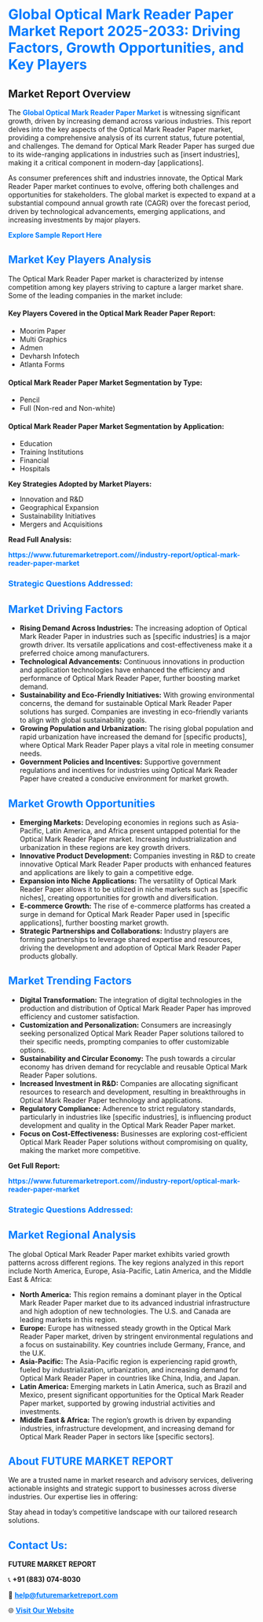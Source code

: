 <h1 style="color: #007BFF;">Global Optical Mark Reader Paper Market Report 2025-2033: Driving Factors, Growth Opportunities, and Key Players</h1>

<section id="overview">
<h2>Market Report Overview</h2>
<p>The <a href="https://www.futuremarketreport.com//industry-report/optical-mark-reader-paper-market" style="color: #007BFF; text-decoration: none;"><strong>Global Optical Mark Reader Paper Market</strong></a> is witnessing significant growth, driven by increasing demand across various industries. This report delves into the key aspects of the Optical Mark Reader Paper market, providing a comprehensive analysis of its current status, future potential, and challenges. The demand for Optical Mark Reader Paper has surged due to its wide-ranging applications in industries such as [insert industries], making it a critical component in modern-day [applications].</p>
<p>As consumer preferences shift and industries innovate, the Optical Mark Reader Paper market continues to evolve, offering both challenges and opportunities for stakeholders. The global market is expected to expand at a substantial compound annual growth rate (CAGR) over the forecast period, driven by technological advancements, emerging applications, and increasing investments by major players.</p>
</section>

<section id="overview">
<p><a href="https://www.futuremarketreport.com//request-sample/reportId=92468" style="color: #007BFF; text-decoration: none;"><strong>Explore Sample Report Here</strong></a></p>
</section>

<section id="key-players">
<h2 style="color: #007BFF;">Market Key Players Analysis</h2>
<p>The Optical Mark Reader Paper market is characterized by intense competition among key players striving to capture a larger market share. Some of the leading companies in the market include:</p>
<h4>Key Players Covered in the Optical Mark Reader Paper Report:</h4>
<ul><li>Moorim Paper</li><li>Multi Graphics</li><li>Admen</li><li>Devharsh Infotech</li><li>Atlanta Forms</li></ul>
<h4>Optical Mark Reader Paper Market Segmentation by Type:</h4>
<ul><li>Pencil</li><li>Full (Non-red and Non-white)</li></ul>

<h4>Optical Mark Reader Paper Market Segmentation by Application:</h4>
<ul><li>Education</li><li>Training Institutions</li><li>Financial</li><li>Hospitals</li></ul>
<p><strong>Key Strategies Adopted by Market Players:</strong></p>
<ul>
<li>Innovation and R&D</li>
<li>Geographical Expansion</li>
<li>Sustainability Initiatives</li>
<li>Mergers and Acquisitions</li>
</ul>
</section>

<section>
<p><strong>Read Full Analysis: </strong></p><a href="https://www.futuremarketreport.com//industry-report/optical-mark-reader-paper-market" style="color: #007BFF; text-decoration: none;"><strong>https://www.futuremarketreport.com//industry-report/optical-mark-reader-paper-market</strong></a>
<h3 style="color: #007BFF;">Strategic Questions Addressed:</h3>
</section>

<section id="driving-factors">
<h2 style="color: #007BFF;">Market Driving Factors</h2>
<ul>
<li><strong>Rising Demand Across Industries:</strong> The increasing adoption of Optical Mark Reader Paper in industries such as [specific industries] is a major growth driver. Its versatile applications and cost-effectiveness make it a preferred choice among manufacturers.</li>
<li><strong>Technological Advancements:</strong> Continuous innovations in production and application technologies have enhanced the efficiency and performance of Optical Mark Reader Paper, further boosting market demand.</li>
<li><strong>Sustainability and Eco-Friendly Initiatives:</strong> With growing environmental concerns, the demand for sustainable Optical Mark Reader Paper solutions has surged. Companies are investing in eco-friendly variants to align with global sustainability goals.</li>
<li><strong>Growing Population and Urbanization:</strong> The rising global population and rapid urbanization have increased the demand for [specific products], where Optical Mark Reader Paper plays a vital role in meeting consumer needs.</li>
<li><strong>Government Policies and Incentives:</strong> Supportive government regulations and incentives for industries using Optical Mark Reader Paper have created a conducive environment for market growth.</li>
</ul>
</section>

<section id="growth-opportunities">
<h2 style="color: #007BFF;">Market Growth Opportunities</h2>
<ul>
<li><strong>Emerging Markets:</strong> Developing economies in regions such as Asia-Pacific, Latin America, and Africa present untapped potential for the Optical Mark Reader Paper market. Increasing industrialization and urbanization in these regions are key growth drivers.</li>
<li><strong>Innovative Product Development:</strong> Companies investing in R&D to create innovative Optical Mark Reader Paper products with enhanced features and applications are likely to gain a competitive edge.</li>
<li><strong>Expansion into Niche Applications:</strong> The versatility of Optical Mark Reader Paper allows it to be utilized in niche markets such as [specific niches], creating opportunities for growth and diversification.</li>
<li><strong>E-commerce Growth:</strong> The rise of e-commerce platforms has created a surge in demand for Optical Mark Reader Paper used in [specific applications], further boosting market growth.</li>
<li><strong>Strategic Partnerships and Collaborations:</strong> Industry players are forming partnerships to leverage shared expertise and resources, driving the development and adoption of Optical Mark Reader Paper products globally.</li>
</ul>
</section>

<section id="trending-factors">
<h2 style="color: #007BFF;">Market Trending Factors</h2>
<ul>
<li><strong>Digital Transformation:</strong> The integration of digital technologies in the production and distribution of Optical Mark Reader Paper has improved efficiency and customer satisfaction.</li>
<li><strong>Customization and Personalization:</strong> Consumers are increasingly seeking personalized Optical Mark Reader Paper solutions tailored to their specific needs, prompting companies to offer customizable options.</li>
<li><strong>Sustainability and Circular Economy:</strong> The push towards a circular economy has driven demand for recyclable and reusable Optical Mark Reader Paper solutions.</li>
<li><strong>Increased Investment in R&D:</strong> Companies are allocating significant resources to research and development, resulting in breakthroughs in Optical Mark Reader Paper technology and applications.</li>
<li><strong>Regulatory Compliance:</strong> Adherence to strict regulatory standards, particularly in industries like [specific industries], is influencing product development and quality in the Optical Mark Reader Paper market.</li>
<li><strong>Focus on Cost-Effectiveness:</strong> Businesses are exploring cost-efficient Optical Mark Reader Paper solutions without compromising on quality, making the market more competitive.</li>
</ul>
</section>

<section>
<p><strong>Get Full Report: </strong></p><a href="https://www.futuremarketreport.com//industry-report/optical-mark-reader-paper-market" style="color: #007BFF; text-decoration: none;"><strong>https://www.futuremarketreport.com//industry-report/optical-mark-reader-paper-market</strong></a>
<h3 style="color: #007BFF;">Strategic Questions Addressed:</h3>
</section>


<section id="regional-analysis">
<h2 style="color: #007BFF;">Market Regional Analysis</h2>
<p>The global Optical Mark Reader Paper market exhibits varied growth patterns across different regions. The key regions analyzed in this report include North America, Europe, Asia-Pacific, Latin America, and the Middle East & Africa:</p>
<ul>
<li><strong>North America:</strong> This region remains a dominant player in the Optical Mark Reader Paper market due to its advanced industrial infrastructure and high adoption of new technologies. The U.S. and Canada are leading markets in this region.</li>
<li><strong>Europe:</strong> Europe has witnessed steady growth in the Optical Mark Reader Paper market, driven by stringent environmental regulations and a focus on sustainability. Key countries include Germany, France, and the U.K.</li>
<li><strong>Asia-Pacific:</strong> The Asia-Pacific region is experiencing rapid growth, fueled by industrialization, urbanization, and increasing demand for Optical Mark Reader Paper in countries like China, India, and Japan.</li>
<li><strong>Latin America:</strong> Emerging markets in Latin America, such as Brazil and Mexico, present significant opportunities for the Optical Mark Reader Paper market, supported by growing industrial activities and investments.</li>
<li><strong>Middle East & Africa:</strong> The region’s growth is driven by expanding industries, infrastructure development, and increasing demand for Optical Mark Reader Paper in sectors like [specific sectors].</li>
</ul>
</section>

<footer>
<h2 style="color: #007BFF;">About FUTURE MARKET REPORT</h2>
<p>We are a trusted name in market research and advisory services, delivering actionable insights and strategic support to businesses across diverse industries. Our expertise lies in offering:</p>

<p>Stay ahead in today’s competitive landscape with our tailored research solutions.</p>

<h2 style="color: #007BFF;">Contact Us:</h2>
<p><strong>FUTURE MARKET REPORT</strong></p>
<p>📞 <strong>+91 (883) 074-8030</strong></p>
<p>📧 <strong><a href="mailto:help@futuremarketreport.com" style="color: #007BFF;">help@futuremarketreport.com</a></strong></p>
<p>🌐 <strong><a href="https://www.futuremarketreport.com/" style="color: #007BFF;">Visit Our Website</a></strong></p>
</footer>